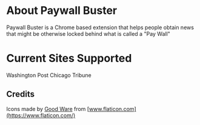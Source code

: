 # About Paywall Buster
Paywall Buster is a Chrome based extension that helps people obtain news that might be otherwise locked behind what is called a "Pay Wall"

# Current Sites Supported
Washington Post
Chicago Tribune

## Credits
Icons made by [Good Ware](https://www.flaticon.com/authors/good-ware) from [www.flaticon.com](https://www.flaticon.com/)
